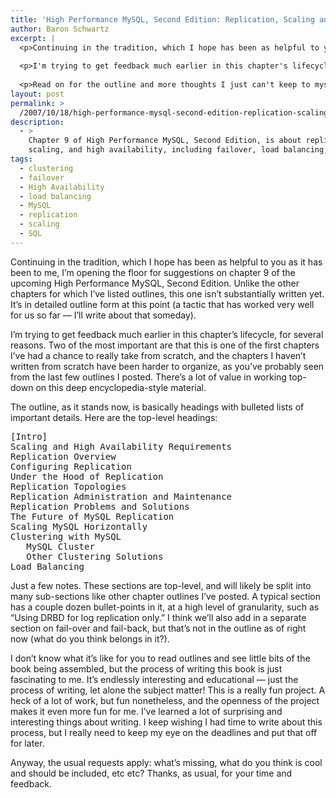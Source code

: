 ```yaml
---
title: 'High Performance MySQL, Second Edition: Replication, Scaling and High Availability'
author: Baron Schwartz
excerpt: |
  <p>Continuing in the tradition, which I hope has been as helpful to you as it has been to me, I'm opening the floor for suggestions on chapter 9 of the upcoming High Performance MySQL, Second Edition.  Unlike the other chapters for which I've listed outlines, this one isn't substantially written yet.  It's in detailed outline form at this point (a tactic that has worked very well for us so far -- I'll write about that someday).</p>
  
  <p>I'm trying to get feedback much earlier in this chapter's lifecycle, for several reasons.  Two of the most important are that this is one of the first chapters I've had a chance to really take from scratch, and the chapters I haven't written from scratch have been harder to organize, as you've probably seen from the last few outlines I posted.  There's a lot of value in working top-down on this deep encyclopedia-style material.</p>
  
  <p>Read on for the outline and more thoughts I just can't keep to myself.</p>
layout: post
permalink: >
  /2007/10/18/high-performance-mysql-second-edition-replication-scaling-and-high-availability/
description:
  - >
    Chapter 9 of High Performance MySQL, Second Edition, is about replication,
    scaling, and high availability, including failover, load balancing, and more.
tags:
  - clustering
  - failover
  - High Availability
  - load balancing
  - MySQL
  - replication
  - scaling
  - SQL
---
```

Continuing in the tradition, which I hope has been as helpful to you as it has been to me, I&#8217;m opening the floor for suggestions on chapter 9 of the upcoming High Performance MySQL, Second Edition. Unlike the other chapters for which I&#8217;ve listed outlines, this one isn&#8217;t substantially written yet. It&#8217;s in detailed outline form at this point (a tactic that has worked very well for us so far &#8212; I&#8217;ll write about that someday).

I&#8217;m trying to get feedback much earlier in this chapter&#8217;s lifecycle, for several reasons. Two of the most important are that this is one of the first chapters I&#8217;ve had a chance to really take from scratch, and the chapters I haven&#8217;t written from scratch have been harder to organize, as you&#8217;ve probably seen from the last few outlines I posted. There&#8217;s a lot of value in working top-down on this deep encyclopedia-style material.

The outline, as it stands now, is basically headings with bulleted lists of important details. Here are the top-level headings:

<pre>[Intro]
Scaling and High Availability Requirements
Replication Overview
Configuring Replication
Under the Hood of Replication
Replication Topologies
Replication Administration and Maintenance
Replication Problems and Solutions
The Future of MySQL Replication
Scaling MySQL Horizontally
Clustering with MySQL
   MySQL Cluster
   Other Clustering Solutions
Load Balancing</pre>

Just a few notes. These sections are top-level, and will likely be split into many sub-sections like other chapter outlines I&#8217;ve posted. A typical section has a couple dozen bullet-points in it, at a high level of granularity, such as &#8220;Using DRBD for log replication only.&#8221; I think we&#8217;ll also add in a separate section on fail-over and fail-back, but that&#8217;s not in the outline as of right now (what do you think belongs in it?).

I don&#8217;t know what it&#8217;s like for you to read outlines and see little bits of the book being assembled, but the process of writing this book is just fascinating to me. It&#8217;s endlessly interesting and educational &#8212; just the process of writing, let alone the subject matter! This is a really fun project. A heck of a lot of work, but fun nonetheless, and the openness of the project makes it even more fun for me. I&#8217;ve learned a lot of surprising and interesting things about writing. I keep wishing I had time to write about this process, but I really need to keep my eye on the deadlines and put that off for later.

Anyway, the usual requests apply: what&#8217;s missing, what do you think is cool and should be included, etc etc? Thanks, as usual, for your time and feedback.